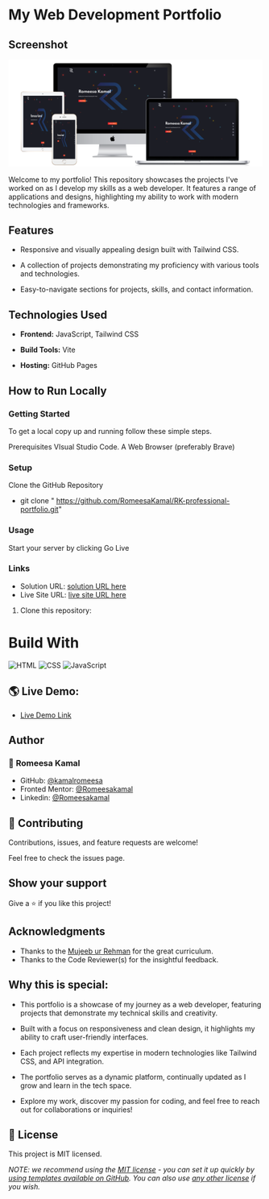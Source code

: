 # My Web Development Portfolio

## Screenshot

![Design preview for the Portfolio](./assets/images/all-devices-white%20(6).png)


Welcome to my portfolio! This repository showcases the projects I've worked on as I develop my skills as a web developer. It features a range of applications and designs, highlighting my ability to work with modern technologies and frameworks.

## Features

- Responsive and visually appealing design built with Tailwind CSS.

- A collection of projects demonstrating my proficiency with various tools and technologies.

- Easy-to-navigate sections for projects, skills, and contact information.

## Technologies Used

- **Frontend:** JavaScript, Tailwind CSS

- **Build Tools:** Vite

- **Hosting:** GitHub Pages

## How to Run Locally

### Getting Started

To get a local copy up and running follow these simple steps.

Prerequisites
VIsual Studio Code.
A Web Browser (preferably Brave)

### Setup

Clone the GitHub Repository

- git clone " https://github.com/RomeesaKamal/RK-professional-portfolio.git"

### Usage

Start your server by clicking Go Live

### Links

- Solution URL: [solution URL here](https://github.com/RomeesaKamal/RK-professional-portfolio)
- Live Site URL: [live site URL here](https://romeesakamal.github.io/RK-professional-portfolio/)

1. Clone this repository:

# Build With

![HTML](https://img.shields.io/badge/-HTML-orange)
![CSS](https://img.shields.io/badge/-CSS-blue)
![JavaScript](https://img.shields.io/badge/-JavaScript-yellow)

## 🌎 Live Demo:

- [Live Demo Link](https://romeesakamal.github.io/RK-professional-portfolio/)


## Author

### 👤 **Romeesa Kamal**

- GitHub: [@kamalromeesa](https://github.com/RomeesaKamal/)
- Fronted Mentor: [@Romeesakamal](https://www.frontendmentor.io/profile/RomeesaKamal)
- Linkedin: [@Romeesakamal](https://www.linkedin.com/in/romeesa-kamal-7864b8342/)

## 🤝 Contributing

Contributions, issues, and feature requests are welcome!

Feel free to check the issues page.

## Show your support

Give a ⭐️ if you like this project!

## Acknowledgments

- Thanks to the [Mujeeb ur Rehman](https://github.com/Mujeeb4582/) for the great curriculum.
- Thanks to the Code Reviewer(s) for the insightful feedback.


## Why this is special:

- This portfolio is a showcase of my journey as a web developer, featuring projects that demonstrate my technical skills and creativity.

- Built with a focus on responsiveness and clean design, it highlights my ability to craft user-friendly interfaces.

- Each project reflects my expertise in modern technologies like  Tailwind CSS, and API integration.

- The portfolio serves as a dynamic platform, continually updated as I grow and learn in the tech space.

- Explore my work, discover my passion for coding, and feel free to reach out for collaborations or inquiries!

## 📝 License

This project is MIT licensed.

_NOTE: we recommend using the [MIT license](https://choosealicense.com/licenses/mit/) - you can set it up quickly by [using templates available on GitHub](https://docs.github.com/en/communities/setting-up-your-project-for-healthy-contributions/adding-a-license-to-a-repository). You can also use [any other license](https://choosealicense.com/licenses/) if you wish._